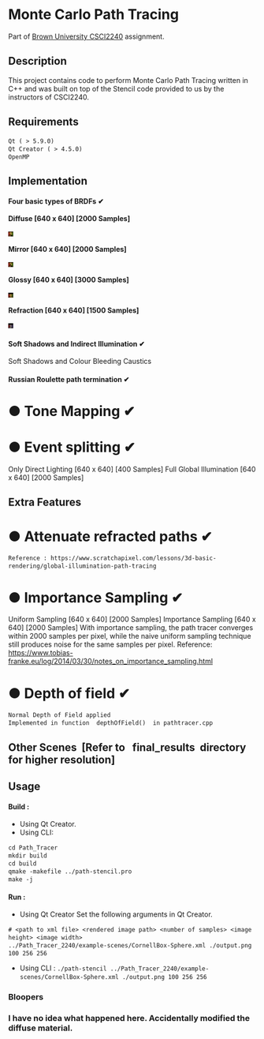 # Monte Carlo Path Tracing

Part of [Brown University CSCI2240](https://dritchie.github.io/csci2240/) assignment.


## Description


This project contains code to perform Monte Carlo Path Tracing written in C++ and was built on top of the Stencil code
provided to us by the instructors of CSCI2240.

## Requirements

```
Qt ( > 5.9.0)
Qt Creator ( > 4.5.0)
OpenMP
```

## Implementation

#### Four basic types of BRDFs ​✔

**Diffuse [640 x 640] [2000 Samples]**

<img src="images/diffuse_global.png"  style="width: 10px;" />


**Mirror [640 x 640] [2000 Samples]**

<img src="images/mirror_global.png"  style="width: 10px;" />


**Glossy [640 x 640] [3000 Samples]**

<img src="images/glossy_global.png"  style="width: 10px;" />

 
 **Refraction [640 x 640] [1500 Samples]**
 
<img src="images/refraction.png"  style="width: 10px;" />


#### Soft Shadows and Indirect Illumination ​✔

Soft Shadows and Colour Bleeding Caustics

#### Russian Roulette path termination ​✔

# ● Tone Mapping ​✔

# ● Event splitting ​✔

Only Direct Lighting [640 x 640] [400 Samples] Full Global Illumination [640 x 640] [2000 Samples]


## Extra Features

# ● Attenuate refracted paths ​ ​✔

```
Reference : ​https://www.scratchapixel.com/lessons/3d-basic-rendering/global-illumination-path-tracing
```
# ● Importance Sampling ​✔

Uniform Sampling [640 x 640] [2000 Samples] Importance Sampling [640 x 640] [2000 Samples]
With importance sampling, the path tracer converges within 2000 samples per pixel, while the naive uniform sampling
technique still produces noise for the same samples per pixel.
Reference: ​https://www.tobias-franke.eu/log/2014/03/30/notes_on_importance_sampling.html


# ● Depth of field ​✔

```
Normal Depth of Field applied
Implemented in function ​ depthOfField() ​ in​ pathtracer.cpp
```

## Other Scenes ​ [Refer to ​ ​ final_results ​ directory for higher resolution]

## Usage

#### Build :

- Using Qt Creator.
- Using CLI:

```
cd Path_Tracer
mkdir build
cd build
qmake -makefile ../path-stencil.pro
make -j
```

#### Run :

- Using Qt Creator
Set the following arguments in Qt Creator.
```
# <path to xml file> <rendered image path> <number of samples> <image height> <image width>
../Path_Tracer_2240/example-scenes/CornellBox-Sphere.xml ./output.png 100 256 256
```
- Using CLI :
```./path-stencil ../Path_Tracer_2240/example-scenes/CornellBox-Sphere.xml ./output.png 100 256 256```


### Bloopers

### ​I have no idea what happened here. Accidentally modified the diffuse material.


